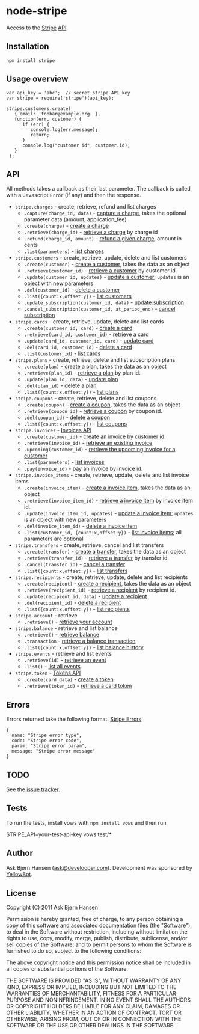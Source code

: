 # node-stripe

Access to the [Stripe](https://stripe.com/) [API](https://stripe.com/docs/api).


## Installation

`npm install stripe`

## Usage overview


    var api_key = 'abc';  // secret stripe API key
    var stripe = require('stripe')(api_key);

    stripe.customers.create(
       { email: 'foobar@example.org' },
       function(err, customer) {
          if (err) {
             console.log(err.message);
             return;
          }
          console.log("customer id", customer.id);
       }
     );


## API

All methods takes a callback as their last parameter. The callback is
called with a Javascript `Error` (if any) and then the response.

* `stripe.charges` - create, retrieve, refund and list charges
   * `.capture(charge_id, data)` - [capture a charge](https://stripe.com/docs/api#charge_capture), takes the optional parameter data (amount, application_fee)
   * `.create(charge)` - [create a charge](https://stripe.com/docs/api#create_charge)
   * `.retrieve(charge_id)` - [retrieve a charge](https://stripe.com/docs/api#retrieve_charge) by charge id
   * `.refund(charge_id, amount)` - [refund a given charge](https://stripe.com/docs/api#refund_charge), amount in cents
   * `.list(parameters)` - [list charges](https://stripe.com/docs/api#list_charges)
* `stripe.customers` - create, retrieve, update, delete and list customers
   * `.create(customer)` - [create a customer](https://stripe.com/docs/api#create_customer), takes the data as an object
   * `.retrieve(customer_id)` - [retrieve a customer](https://stripe.com/docs/api#retrieve_customer) by customer id.
   * `.update(customer_id, updates)` - [update a customer](https://stripe.com/docs/api#update_customer); `updates` is an object with new parameters
   * `.del(customer_id)` - [delete a customer](https://stripe.com/docs/api#delete_customer)
   * `.list({count:x,offset:y})` - [list customers](https://stripe.com/docs/api#list_customers)
   * `.update_subscription(customer_id, data)` - [update subscription](https://stripe.com/docs/api#update_subscription)
   * `.cancel_subscription(customer_id, at_period_end)` - [cancel subscription](https://stripe.com/docs/api#cancel_subscription)
*  `stripe.cards`  - create, retrieve, update, delete and list cards
   *  `.create(customer_id, card)`  - [create a card](https://stripe.com/docs/api#create_card)
   *  `.retrieve(card_id, customer_id)`  - [retrieve a card](https://stripe.com/docs/api#retrieve_card)
   *  `.update(card_id, customer_id, card)`  - [update card](https://stripe.com/docs/api#update_card)
   *  `.del(card_id, customer_id)`  - [delete a card](https://stripe.com/docs/api#delete_card)
   *  `.list(customer_id)`  - [list cards](https://stripe.com/docs/api#list_cards)
* `stripe.plans` - create, retrieve, delete and list subscription plans
   * `.create(plan)` - [create a plan](https://stripe.com/docs/api#create_plan), takes the data as an object
   * `.retrieve(plan_id)` - [retrieve a plan](https://stripe.com/docs/api#retrieve_plan) by plan id.
   * `.update(plan_id, data)` - [update plan](https://stripe.com/docs/api#update_plan)
   * `.del(plan_id)` - [delete a plan](https://stripe.com/docs/api#delete_plan)
   * `.list({count:x,offset:y})` - [list plans](https://stripe.com/docs/api#list_plans)
* `stripe.coupons` - create, retrieve, delete and list coupons
   * `.create(coupon)` - [create a coupon](https://stripe.com/docs/api#create_coupon), takes the data as an object
   * `.retrieve(coupon_id)` - [retrieve a coupon](https://stripe.com/docs/api#retrieve_coupon) by coupon id.
   * `.del(coupon_id)` - [delete a coupon](https://stripe.com/docs/api#delete_coupon)
   * `.list({count:x,offset:y})` - [list coupons](https://stripe.com/docs/api#list_coupons)
* `stripe.invoices` - [Invoices API](https://stripe.com/docs/api#invoices)
   * `.create(customer_id)` - [create an invoice](https://stripe.com/docs/api#create_invoice) by customer id.
   * `.retrieve(invoice_id)` - [retrieve an existing invoice](https://stripe.com/docs/api?lang=curl#retrieve_invoice)
   * `.upcoming(customer_id)` - [retrieve the upcoming invoice for a customer](https://stripe.com/docs/api?lang=curl#retrieve_customer_invoice)
   * `.list(parameters)` - [list invoices](https://stripe.com/docs/api#list_customer_invoices)
   * `.pay(invoice_id)` - [pay an invoice](https://stripe.com/docs/api#pay_invoice) by invoice id.
* `stripe.invoice_items` - create, retrieve, update, delete and list invoice items
   * `.create(invoice_item)` - [create a invoice item](https://stripe.com/docs/api#create_invoiceitem), takes the data as an object
   * `.retrieve(invoice_item_id)` - [retrieve a invoice item](https://stripe.com/docs/api#retrieve_invoiceitem) by invoice item id.
   * `.update(invoice_item_id, updates)` - [update a invoice item](https://stripe.com/docs/api#update_invoiceitem); `updates` is an object with new parameters
   * `.del(invoice_item_id)` - [delete a invoice item](https://stripe.com/docs/api#delete_invoiceitem)
   * `.list(customer_id, {count:x,offset:y})` - [list invoice items](https://stripe.com/docs/api#list_invoiceitems); all parameters are optional
* `stripe.transfers` - create, retrieve, cancel and list transfers
   * `.create(transfer)` - [create a transfer](https://stripe.com/docs/api#create_transfer), takes the data as an object
   * `.retrieve(transfer_id)` - [retrieve a transfer](https://stripe.com/docs/api#retrieve_transfer) by transfer id.
   * `.cancel(transfer_id)` - [cancel a transfer](https://stripe.com/docs/api#cancel_transfer)
   * `.list({count:x,offset:y})` - [list transfers](https://stripe.com/docs/api#list_transfers)
* `stripe.recipients` - create, retrieve, update, delete and list recipients
   * `.create(recipient)` - [create a recipient](https://stripe.com/docs/api#create_recipient), takes the data as an object
   * `.retrieve(recipient_id)` - [retrieve a recipient](https://stripe.com/docs/api#retrieve_recipient) by recipient id.
   * `.update(recipient_id, data)` - [update a recipient](https://stripe.com/docs/api#update_recipient)
   * `.del(recipient_id)` - [delete a recipient](https://stripe.com/docs/api#delete_recipient)
   * `.list({count:x,offset:y})` - [list recipients](https://stripe.com/docs/api#list_recipients)
* `stripe.account`  - retrieve
   * `.retrieve()`  - [retrieve your account](https://stripe.com/docs/api/curl#retrieve_account)
* `stripe.balance` - retrieve and list balance
   * `.retrieve()` - [retrieve balance](https://stripe.com/docs/api#retrieve_balance)
   * `.transaction`  - [retrieve a balance transaction](https://stripe.com/docs/api/curl#retrieve_balance_transaction)
   * `.list({count:x,offset:y})` - [list balance history](https://stripe.com/docs/api#balance_history)
* `stripe.events` - retrieve and list events
   * `.retrieve(id)` - [retrieve an event](https://stripe.com/docs/api#retrieve_event)
   * `.list()` - [list all events](https://stripe.com/docs/api#list_events)
* `stripe.token` - [Tokens API](https://stripe.com/docs/api#tokens)
   * `.create(card_data)` - [create a token](https://stripe.com/docs/api#create_token)
   * `.retrieve(token_id)` - [retrieve a card token](https://stripe.com/docs/api#retrieve_token)

## Errors

Errors returned take the following format. [Stripe Errors](https://stripe.com/docs/api#errors)

    {
      name: "Stripe error type",
      code: "Stripe error code",
      param: "Stripe error param",
      message: "Stripe error message"
    }

## TODO

See the [issue tracker](http://github.com/abh/node-stripe).

## Tests

To run the tests, install vows with `npm install vows` and then run

   STRIPE_API=your-test-api-key vows test/*

## Author

Ask Bjørn Hansen (ask@develooper.com). Development was sponsored by [YellowBot](http://www.yellowbot.com/).

## License

Copyright (C) 2011 Ask Bjørn Hansen

Permission is hereby granted, free of charge, to any person obtaining a copy
of this software and associated documentation files (the "Software"), to deal
in the Software without restriction, including without limitation the rights
to use, copy, modify, merge, publish, distribute, sublicense, and/or sell
copies of the Software, and to permit persons to whom the Software is
furnished to do so, subject to the following conditions:

The above copyright notice and this permission notice shall be included in
all copies or substantial portions of the Software.

THE SOFTWARE IS PROVIDED "AS IS", WITHOUT WARRANTY OF ANY KIND, EXPRESS OR
IMPLIED, INCLUDING BUT NOT LIMITED TO THE WARRANTIES OF MERCHANTABILITY,
FITNESS FOR A PARTICULAR PURPOSE AND NONINFRINGEMENT. IN NO EVENT SHALL THE
AUTHORS OR COPYRIGHT HOLDERS BE LIABLE FOR ANY CLAIM, DAMAGES OR OTHER
LIABILITY, WHETHER IN AN ACTION OF CONTRACT, TORT OR OTHERWISE, ARISING FROM,
OUT OF OR IN CONNECTION WITH THE SOFTWARE OR THE USE OR OTHER DEALINGS IN
THE SOFTWARE.
